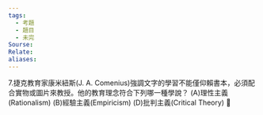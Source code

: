 ```yaml
---
tags:
  - 考題
  - 題目
  - 未完
Sourse:
Relate: 
aliases:
---
```

7.捷克教育家康米紐斯(J. A. Comenius)強調文字的學習不能僅仰賴書本，必須配合實物或圖片來教授。他的教育理念符合下列哪一種學說？ 
(A)理性主義(Rationalism) 
(B)經驗主義(Empiricism) 
(D)批判主義(Critical Theory) 
 

